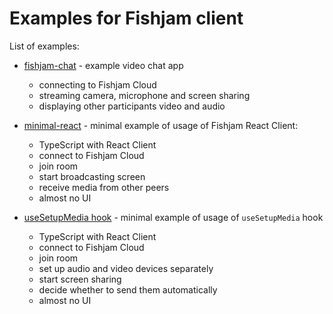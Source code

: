 # Examples for Fishjam client

List of examples:

- [fishjam-chat](./fishjam-chat) - example video chat app

  - connecting to Fishjam Cloud
  - streaming camera, microphone and screen sharing
  - displaying other participants video and audio

- [minimal-react](./minimal-react/) - minimal example of usage of Fishjam React Client:

  - TypeScript with React Client
  - connect to Fishjam Cloud
  - join room
  - start broadcasting screen
  - receive media from other peers
  - almost no UI

- [useSetupMedia hook](./use-camera-and-microphone) - minimal example of usage of `useSetupMedia` hook

  - TypeScript with React Client
  - connect to Fishjam Cloud
  - join room
  - set up audio and video devices separately
  - start screen sharing
  - decide whether to send them automatically
  - almost no UI
